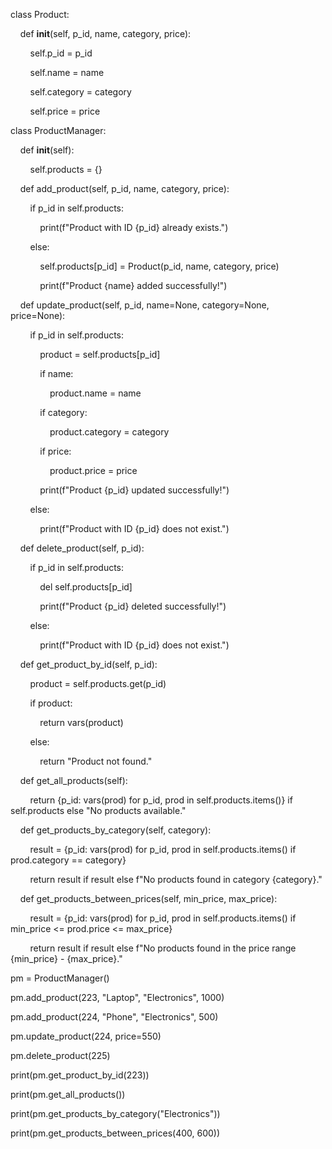 class Product:

    def __init__(self, p_id, name, category, price):

        self.p_id = p_id

        self.name = name

        self.category = category

        self.price = price


class ProductManager:

    def __init__(self):

        self.products = {}


    def add_product(self, p_id, name, category, price):

        if p_id in self.products:

            print(f"Product with ID {p_id} already exists.")

        else:

            self.products[p_id] = Product(p_id, name, category, price)

            print(f"Product {name} added successfully!")


    def update_product(self, p_id, name=None, category=None, price=None):

        if p_id in self.products:

            product = self.products[p_id]

            if name:

                product.name = name

            if category:

                product.category = category

            if price:

                product.price = price

            print(f"Product {p_id} updated successfully!")

        else:

            print(f"Product with ID {p_id} does not exist.")


    def delete_product(self, p_id):

        if p_id in self.products:

            del self.products[p_id]

            print(f"Product {p_id} deleted successfully!")

        else:

            print(f"Product with ID {p_id} does not exist.")


    def get_product_by_id(self, p_id):

        product = self.products.get(p_id)

        if product:

            return vars(product)

        else:

            return "Product not found."


    def get_all_products(self):

        return {p_id: vars(prod) for p_id, prod in self.products.items()} if self.products else "No products available."


    def get_products_by_category(self, category):

        result = {p_id: vars(prod) for p_id, prod in self.products.items() if prod.category == category}

        return result if result else f"No products found in category {category}."


    def get_products_between_prices(self, min_price, max_price):

        result = {p_id: vars(prod) for p_id, prod in self.products.items() if min_price <= prod.price <= max_price}

        return result if result else f"No products found in the price range {min_price} - {max_price}."


pm = ProductManager()


pm.add_product(223, "Laptop", "Electronics", 1000)

pm.add_product(224, "Phone", "Electronics", 500)


pm.update_product(224, price=550)


pm.delete_product(225)


print(pm.get_product_by_id(223))


print(pm.get_all_products())


print(pm.get_products_by_category("Electronics"))


print(pm.get_products_between_prices(400, 600))
